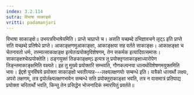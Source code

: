 ```yaml
---
index: 3.2.114
sutra: विभाषा साकाङ्क्षे
vritti: padamanjari
---
```


 विभाषा साकाङ्क्षे॥ उभयत्रविभाषेयमिति। प्राप्ते चाप्राप्ते च। असति यच्छब्दे ठभिज्ञावचने लृट्ऽ इति प्राप्ते सति यच्छब्दे प्रतिषेधे प्राप्ते। आकाङ्क्षणमुआकाङ्क्षा, आकाङ्क्षया सह वर्तते साकाङ्क्षः। आकाक्षङ्क्षा च चेतनावतो धर्मः, तस्मात्साकाक्षङ्क्ष इत्येतत्प्रयोक्तृविशेषणम्, तेन सकर्मक इत्यादिवत्समासः। साकाङ्क्षश्चेत्प्रयोक्तेति। ठङ्गयुक्तं तिङकाङ्क्षम्ऽ इत्यत्र तु प्रयोक्तृगताकाङ्क्षाध्यारोपेण तिङ्न्तमाकाङ्क्षमिति वक्ष्यते। इह तु मुख्ये प्रयोक्तरि सम्भवति, गौणकल्पनया धात्वर्थविशेषणमयुक्तमिति भावः। ईद्दशे पुनर्विषये प्रयोक्ता साकाङ्क्षो भवतीत्याह---लक्ष्यलक्षणयोः सम्बन्धे इति। यत्रैको धात्वर्थो लक्ष्यः, अपरो लक्षणम्, तत्र द्वयोर्लक्ष्यलक्षणभावेन सम्बन्धे सति प्रयोक्तुराकाङ्क्षा भवति, तत्र न वासमात्रं प्रतिपाद्य प्रयोक्ता चरितार्थो भवति, किन्तु तेन प्रसिद्धेन भोजनादिकं स्मारयितुं प्रवर्तते॥